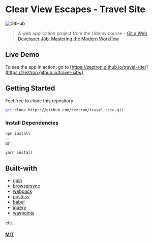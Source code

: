 # Clear View Escapes - Travel Site

![GitHub](https://img.shields.io/github/license/mashape/apistatus.svg)

> A web application project from the Udemy course - [Git a Web Developer Job: Mastering the Modern Workflow](https://www.udemy.com/git-a-web-developer-job-mastering-the-modern-workflow/)

## Live Demo
To see the app in action, go to [https://zeztron.github.io/travel-site/](https://zeztron.github.io/travel-site/)

## Getting Started
Feel free to clone this repository
```sh
git clone https://github.com/zeztron/travel-site.git
```

### Install Dependencies
```sh
npm install
```

or

```sh
yarn install
```

## Built-with
* [gulp](https://gulpjs.com/)
* [browsersync](https://browsersync.io/)
* [webpack](https://webpack.js.org/)
* [postcss](https://postcss.org/)
* [babel](https://babeljs.io/)
* [jquery](https://jquery.com/)
* [waypoints](http://imakewebthings.com/waypoints/)

etc...




#### [MIT](./LICENSE)
